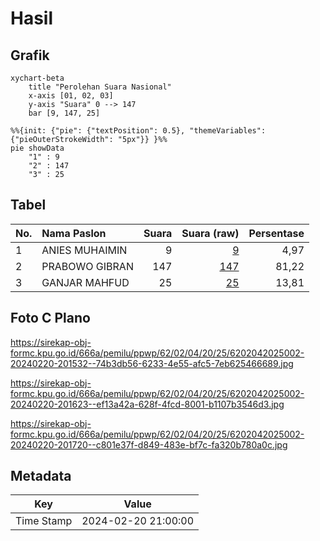 # Hasil

## Grafik

```mermaid
xychart-beta
    title "Perolehan Suara Nasional"
    x-axis [01, 02, 03]
    y-axis "Suara" 0 --> 147
    bar [9, 147, 25]
```

```mermaid
%%{init: {"pie": {"textPosition": 0.5}, "themeVariables": {"pieOuterStrokeWidth": "5px"}} }%%
pie showData
    "1" : 9
    "2" : 147
    "3" : 25
```

## Tabel

| No. | Nama Paslon    | Suara | Suara (raw) | Persentase |
|:--- |:-------------- | -----:| -----------:| ----------:|
| 1   | ANIES MUHAIMIN | 9     | [9][p-1]    | 4,97       |
| 2   | PRABOWO GIBRAN | 147   | [147][p-2]  | 81,22      |
| 3   | GANJAR MAHFUD  | 25    | [25][p-3]   | 13,81      |


[p-1]: https://github.com/gigit-pemilu/pemilu-2024/blob/main/pilpres/hitung-suara/sub/62-kalimantan-tengah/sub/02-kotawaringin-timur/sub/04-parenggean/sub/2025-karya-bersama/sub/002-tps/sub/paslon-1.txt
[p-2]: https://github.com/gigit-pemilu/pemilu-2024/blob/main/pilpres/hitung-suara/sub/62-kalimantan-tengah/sub/02-kotawaringin-timur/sub/04-parenggean/sub/2025-karya-bersama/sub/002-tps/sub/paslon-2.txt
[p-3]: https://github.com/gigit-pemilu/pemilu-2024/blob/main/pilpres/hitung-suara/sub/62-kalimantan-tengah/sub/02-kotawaringin-timur/sub/04-parenggean/sub/2025-karya-bersama/sub/002-tps/sub/paslon-3.txt

## Foto C Plano

https://sirekap-obj-formc.kpu.go.id/666a/pemilu/ppwp/62/02/04/20/25/6202042025002-20240220-201532--74b3db56-6233-4e55-afc5-7eb625466689.jpg

https://sirekap-obj-formc.kpu.go.id/666a/pemilu/ppwp/62/02/04/20/25/6202042025002-20240220-201623--ef13a42a-628f-4fcd-8001-b1107b3546d3.jpg

https://sirekap-obj-formc.kpu.go.id/666a/pemilu/ppwp/62/02/04/20/25/6202042025002-20240220-201720--c801e37f-d849-483e-bf7c-fa320b780a0c.jpg


## Metadata

| Key        | Value               |
| ---------- | ------------------- |
| Time Stamp | 2024-02-20 21:00:00 |



